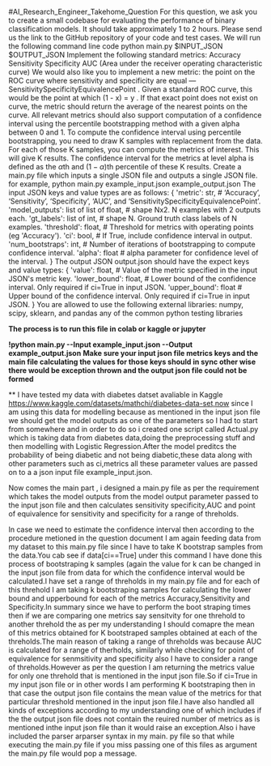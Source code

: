 #AI_Research_Engineer_Takehome_Question
For this question, we ask you to create a small codebase for evaluating the
performance of binary classification models. It should take approximately 1 to 2
hours.
Please send us the link to the GitHub repository of your code and test cases.
We will run the following command line code python main.py $INPUT_JSON
$OUTPUT_JSON
Implement the following standard metrics:
Accuracy
Sensitivity
Specificity
AUC (Area under the receiver operating characteristic curve)
We would also like you to implement a new metric: the point on the ROC curve
where sensitivity and specificity are equal —
SensitivitySpecificityEquivalencePoint . Given a standard ROC curve, this would
be the point at which (1 - x) = y . If that exact point does not exist on
curve, the metric should return the average of the nearest points on the curve.
All relevant metrics should also support computation of a confidence interval
using the percentile bootstrapping method with a given alpha between 0 and 1.
To compute the confidence interval using percentile bootstrapping, you
need to draw K samples with replacement from the data. For each of those
K samples, you can compute the metrics of interest. This will give K
results. The confidence interval for the metrics at level alpha is
defined as the $\alpha$th and $(1-\alpha)$th percentile of these K
results.
Create a main.py file which inputs a single JSON file and outputs a single JSON
file.
for example, python main.py example_input.json example_output.json
The input JSON keys and value types are as follows:
{
'metric': str, # ‘Accuracy’, ‘Sensitivity’, ‘Specificity’, ‘AUC’, and
‘SensitivitySpecificityEquivalencePoint’.
'model_outputs': list of list of float, # shape Nx2. N examples with
2 outputs each.
'gt_labels': list of int, # shape N. Ground truth class labels of N
examples.
'threshold': float, # Threshold for metrics with operating points (eg
'Accuracy').
'ci': bool, # If True, include confidence interval in output.
'num_bootstraps': int, # Number of iterations of bootstrapping to
compute confidence interval.
'alpha': float # alpha parameter for confidence level of the
interval.
}
The output JSON output.json should have the expect keys and value types:
{
'value': float, # Value of the metric specified in the input JSON's
metric key.
'lower_bound': float, # Lower bound of the confidence interval. Only
required if ci=True in input JSON.
'upper_bound': float # Upper bound of the confidence interval. Only
required if ci=True in input JSON.
}
You are allowed to use the following external libraries:
numpy, scipy, sklearn, and pandas
any of the common python testing libraries

**The process is to run this file in colab or kaggle or jupyter**

**!python main.py --Input example_input.json --Output example_output.json**
**Make sure your input json file metrics keys and the main file calculating the values for those keys should in sync other wise there would be exception thrown and the 
output json file could not be formed**


** I have tested my data with diabetes datset avaliable in Kaggle  https://www.kaggle.com/datasets/mathchi/diabetes-data-set,now since I am using this data for modelling because as mentioned in the input json file we should get the model outputs as one of the parameters so I had to start from somewhere and in order to do so 
i created one script called Actual.py which is taking data from diabetes data,doing the preprocessing stuff and then modelling with Logistic Regression.After the model preditcs the probability of being diabetic and not being diabetic,these data along with other parameters such as ci,metrics all these parameter values are passed on to a a json input file example_input.json.

Now comes the main part , i designed a main.py file as per the requirement which takes the model outputs from the model output parameter passed to the input json file and then calculates sensitivity specificity,AUC and point of equivalence for sensitivity and specificity for a range of threholds.

In case we need to estimate the confidence interval then according to the procedure metioned in the question document I am again feeding data from my dataset to this main.py file since I have to take K bootstrap samples from the data.You cab see if data[ci==True] under this command I have done this process of bootstraping k samples (again the value for k can be changed in the input json file from data for which the confidence interval would be calculated.I have set a range of threholds in my main.py file and for each of this threhold I am taking k bootstraping samples for calculating the lower bound and upperbound for each of the metrics Accuracy,Sensitivity and Specificity.In summary since we have to perform the boot straping times then if we are comparing one metrics say sensitvity for one threhold to another threhold the as per my understanding I should comapre the mean of this metrics obtained for K bootstraped samples obtained at each of the threholds.The main reason of taking a range of threholds was because AUC is calculated for a range of therholds, similarly while checking for point of equivalence for senmsitivity and specificity also I have to consider a range of threholds.However as per the question I am returning the metrics value for only one threhold that is mentioned in the input json file.So if ci=True in my input json file or in other words I am performing K bootstraping then in that case the output json file contains the mean value of the metrics for that particular threshold mentioned in the input json file.I have also handled all kinds of exceptions according to my understanding one of which includes if the the output json file does not contain the reuired number of metrics as is mentioned inthe input json file than it would raise an exception.Also i have included the parser arparser syntax in my main. py file so that while executing the main.py file if you miss passing one of this files as argument the main.py file would pop a message.
